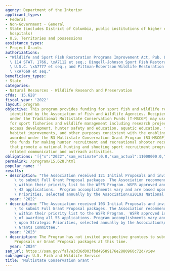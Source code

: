 ```yaml
---
agency: Department of the Interior
applicant_types:
- Federal
- Non-Government - General
- State (includes District of Columbia, public institutions of higher education and
  hospitals)
- U.S. Territories and possessions
assistance_types:
- Project Grants
authorizations:
- "Wildlife and Sport Fish Restoration Programs Improvement Act, Pub. L. 106-408,\
  \ 114 STAT. 1766, \xA7112 et seq.; Dingell-Johnson Sport Fish Restoration Act, 16\
  \ U.S.C. \xA7777 et seq.; and Pittman-Robertson Wildlife Restoration Act, 16 U.S.C.\
  \ \xA7669 et seq."
beneficiary_types:
- State
categories:
- Natural Resources - Wildlife Research and Preservation
cfda: '15.628'
fiscal_year: '2022'
layout: program
objective: This program provides funding for sport fish and wildlife restoration projects
  identified by the Association of Fish and Wildlife Agencies. Recipients awarded
  under the Traditional Multistate Conservation Funds (T-MSCGP) may use the funds
  for sport fisheries and wildlife management including research projects, boating
  access development, hunter safety and education, aquatic education, fish and wildlife
  habitat improvements, and other purposes consistent with the enabling legislation.  Recipients
  awarded under the R3 Multistate Conservation Grant Program (R3-MSCGP) can only use
  the funds for making hunter recruitment and recreational shooter recruitment projects
  that promote a national hunting and shooting sport recruitment program, including
  related communication and outreach activities.
obligations: '[{"x":"2022","sam_estimate":0.0,"sam_actual":11000000.0,"usa_spending_actual":10625831.04},{"x":"2023","sam_estimate":10999998.0,"sam_actual":0.0,"usa_spending_actual":11998370.18},{"x":"2024","sam_estimate":11000000.0,"sam_actual":0.0,"usa_spending_actual":0.0}]'
permalink: /program/15.628.html
popular_name: ''
results:
- description: "The Association received 121 Initial Proposals and invited 54 applicants\
    \ to submit Full Grant Proposal packages  The Association recommended 42 for award\
    \ within their priority list to the WSFR Program. WSFR approved and awarded all\
    \ 42 applications.  Program accomplishments vary and are based upon Strategic\
    \ Priorities, selected annually by the Association\u2019s National Grants Committee."
  year: '2022'
- description: "The Association received 103 Initial Proposals and invited 65 applicants\
    \ to submit Full Grant Proposal packages. The Association recommended 55 for award\
    \ within their priority list to the WSFR Program.  WSFR approved is in the process\
    \ of awarding all 55 applications. Program accomplishments vary and are based\
    \ upon Strategic Priorities, selected annually by the Association\u2019s National\
    \ Grants Committee."
  year: '2023'
- description: The Program has not invited prospective grantees to submit Initial
    Proposals or Grant Proposal packages at this time.
  year: '2024'
sam_url: https://sam.gov/fal/a3d36d003fbd49589176e2880960c72d/view
sub-agency: U.S. Fish and Wildlife Service
title: 'Multistate Conservation Grant '
---
```

